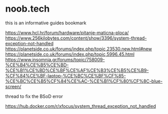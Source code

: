 # noob.tech
this is an informative guides  bookmark 


https://www.hcl.hr/forum/hardware/pitanje-maticna-ploca/ 
https://www.256kilobytes.com/content/show/3396/system-thread-exception-not-handled 
https://planetside.co.uk/forums/index.php/topic,23530.new.html#new 
https://planetside.co.uk/forums/index.php/topic,5996.45.html 
https://www.insomnia.gr/forums/topic/758009-%CE%B4%CE%B5%CE%BD-%CE%B1%CE%BD%CE%BF%CE%AF%CE%B3%CE%B5%CE%B9-%CF%84%CE%BF-laptop-%CE%BC%CE%BF%CF%85-%CE%BC%CE%B5%CF%84%CE%AC-%CE%B1%CF%80%CF%8C-blue-screen/

thread to fix the BSoD error


https://hub.docker.com/r/xfocus/system_thread_exception_not_handled
